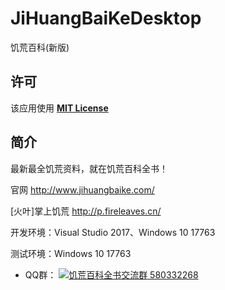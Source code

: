 # JiHuangBaiKeDesktop
饥荒百科(新版)

## 许可
该应用使用 [__MIT License__](https://github.com/tpxxn/JiHuangBaiKeCSharp/blob/newMaster/LICENSE)

## 简介
最新最全饥荒资料，就在饥荒百科全书！

官网 http://www.jihuangbaike.com/ 

[火叶]掌上饥荒 http://p.fireleaves.cn/

开发环境：Visual Studio 2017、Windows 10 17763

测试环境：Windows 10 17763

- QQ群： <a target="_blank" href="http://shang.qq.com/wpa/qunwpa?idkey=79bf71c5232fb608d5cf56a0b324c960904ac5911ea321faa0b13e5afdef0d5f"><img border="0" src="http://pub.idqqimg.com/wpa/images/group.png" alt="饥荒百科全书交流群" title="饥荒百科全书交流群"> 580332268</a>

